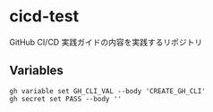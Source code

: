 # cicd-test
GitHub CI/CD 実践ガイドの内容を実践するリポジトリ

## Variables

```
gh variable set GH_CLI_VAL --body 'CREATE_GH_CLI'
gh secret set PASS --body ''
```